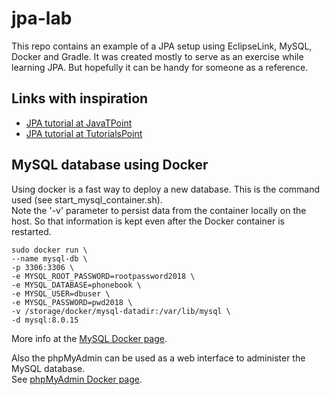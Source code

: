# jpa-lab
This repo contains an example of a JPA setup using EclipseLink, MySQL, Docker and Gradle.
It was created mostly to serve as an exercise while learning JPA. 
But hopefully it can be handy for someone as a reference.



## Links with inspiration
* [JPA tutorial at JavaTPoint](https://www.javatpoint.com/jpa-tutorial)
* [JPA tutorial at TutorialsPoint](https://www.tutorialspoint.com/jpa/index.htm)


## MySQL database using Docker
Using docker is a fast way to deploy a new database. 
This is the command used (see start_mysql_container.sh). \
Note the '-v' parameter to persist data from the container locally on the host.
So that information is kept even after the Docker container is restarted.
```
sudo docker run \
--name mysql-db \
-p 3306:3306 \
-e MYSQL_ROOT_PASSWORD=rootpassword2018 \
-e MYSQL_DATABASE=phonebook \
-e MYSQL_USER=dbuser \
-e MYSQL_PASSWORD=pwd2018 \
-v /storage/docker/mysql-datadir:/var/lib/mysql \
-d mysql:8.0.15
```
More info at the [MySQL Docker page](https://hub.docker.com/_/mysql). 

Also the phpMyAdmin can be used as a web interface to administer the MySQL database. \
See [phpMyAdmin Docker page](https://hub.docker.com/r/phpmyadmin/phpmyadmin).